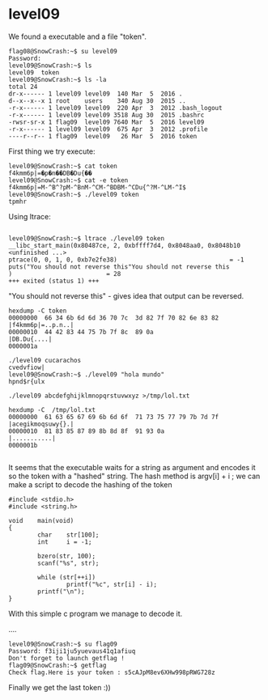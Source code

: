 # level09

We found a executable and a file "token".

```
flag08@SnowCrash:~$ su level09
Password: 
level09@SnowCrash:~$ ls
level09  token
level09@SnowCrash:~$ ls -la
total 24
dr-x------ 1 level09 level09  140 Mar  5  2016 .
d--x--x--x 1 root    users    340 Aug 30  2015 ..
-r-x------ 1 level09 level09  220 Apr  3  2012 .bash_logout
-r-x------ 1 level09 level09 3518 Aug 30  2015 .bashrc
-rwsr-sr-x 1 flag09  level09 7640 Mar  5  2016 level09
-r-x------ 1 level09 level09  675 Apr  3  2012 .profile
----r--r-- 1 flag09  level09   26 Mar  5  2016 token
```
First thing we try execute:

```
level09@SnowCrash:~$ cat token 
f4kmm6p|=�p�n��DB�Du{��
level09@SnowCrash:~$ cat -e token 
f4kmm6p|=M-^B^?pM-^BnM-^CM-^BDBM-^CDu{^?M-^LM-^I$
level09@SnowCrash:~$ ./level09 token 
tpmhr

```

Using ltrace:

```

level09@SnowCrash:~$ ltrace ./level09 token
__libc_start_main(0x80487ce, 2, 0xbffff7d4, 0x8048aa0, 0x8048b10 <unfinished ...>
ptrace(0, 0, 1, 0, 0xb7e2fe38)                               = -1
puts("You should not reverse this"You should not reverse this
)                          = 28
+++ exited (status 1) +++
```

"You should not reverse this" - gives idea that output can be reversed.

```
hexdump -C token 
00000000  66 34 6b 6d 6d 36 70 7c  3d 82 7f 70 82 6e 83 82  |f4kmm6p|=..p.n..|
00000010  44 42 83 44 75 7b 7f 8c  89 0a                    |DB.Du{....|
0000001a

```

```
./level09 cucarachos
cvedvfiow|
level09@SnowCrash:~$ ./level09 "hola mundo"
hpnd$r{ulx

```

```
./level09 abcdefghijklmnopqrstuvwxyz >/tmp/lol.txt

hexdump -C  /tmp/lol.txt
00000000  61 63 65 67 69 6b 6d 6f  71 73 75 77 79 7b 7d 7f  |acegikmoqsuwy{}.|
00000010  81 83 85 87 89 8b 8d 8f  91 93 0a                 |...........|
0000001b


```

It seems that the executable waits for a string as argument and encodes it
so the token with a "hashed" string. The hash method is argv[i] + i ;
we can make a script to decode the hashing of the token

```
#include <stdio.h>
#include <string.h>

void    main(void)
{
        char    str[100];
        int     i = -1;

        bzero(str, 100);
        scanf("%s", str);

        while (str[++i])
                printf("%c", str[i] - i);
        printf("\n");
}
```
With this simple c program we manage to decode it.

....


```
level09@SnowCrash:~$ su flag09
Password: f3iji1ju5yuevaus41q1afiuq
Don't forget to launch getflag !
flag09@SnowCrash:~$ getflag
Check flag.Here is your token : s5cAJpM8ev6XHw998pRWG728z

```
Finally we get the last token :))
